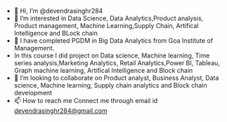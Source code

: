 - 👋 Hi, I’m @devendrasinghr284
- 👀 I’m interested in Data Science, Data Analytics,Product analysis, Product management, Machine Learning,Supply Chain, Artifical Intelligence and BLock chain
- 🌱 I have completed PGDM in Big Data Analytics from Goa Institute of Management.
-    In this course I did project on Data science, Machine learning, Time series analysis,Marketing Analytics, Retail Analytics,Power BI, Tableau, Graph machine        learning, Artifical Intelligence and Block chain
- 💞️ I’m looking to collaborate on Product analyst, Business Analyst, Data science, Machine learning, Supply chain analytics and Block chain development
- 📫 How to reach me Connect me through email id devendrasinghr284@gmail.com

<!---
devendrasinghr284/devendrasinghr284 is a ✨ special ✨ repository because its `README.md` (this file) appears on your GitHub profile.
You can click the Preview link to take a look at your changes.
--->
